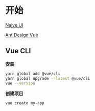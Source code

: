 # 开始

[Naive UI](https://www.naiveui.com/zh-CN/os-theme)

[Ant Design Vue](https://antdv.com/)

## Vue CLI

**安装**

```bash
yarn global add @vue/cli
yarn global upgrade --latest @vue/cli
vue --version
```

**创建项目**

```bash
vue create my-app
```
